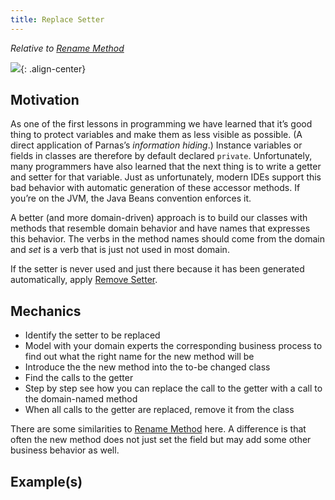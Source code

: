 ```yaml
---
title: Replace Setter
---
```


*Relative to [Rename Method](https://refactoring.com/catalog/changeFunctionDeclaration.html)*

![](../../images/domain-driven-refactorings/tactical/replace-setter.drawio.svg){: .align-center}

## Motivation

As one of the first lessons in programming we have learned that it’s good thing to protect variables and make them as less visible as possible. (A direct application of Parnas’s *information hiding*.) Instance variables or fields in classes are therefore by default declared `private`. Unfortunately, many programmers have also learned that the next thing is to write a getter and setter for that variable. Just as unfortunately, modern IDEs support this bad behavior with automatic generation of these accessor methods. If you’re on the JVM, the Java Beans convention enforces it.

A better (and more domain-driven) approach is to build our classes with methods that resemble domain behavior and have names that expresses this behavior. The verbs in the method names should come from the domain and *set* is a verb that is just not used in most domain.

If the setter is never used and just there because it has been generated automatically, apply [Remove Setter](remove-setter).

## Mechanics

- Identify the setter to be replaced
- Model with your domain experts the corresponding business process to find out what the right name for the new method will be
- Introduce the the new method into the to-be changed class
- Find the calls to the getter
- Step by step see how you can replace the call to the getter with a call to the domain-named method
- When all calls to the getter are replaced, remove it from the class

There are some similarities to [Rename Method](https://refactoring.com/catalog/changeFunctionDeclaration.html) here. A difference is that often the new method does not just set the field but may add some other business behavior as well.

## Example(s)
